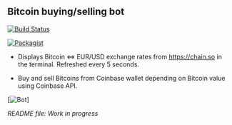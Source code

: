 ## Bitcoin buying/selling bot


[![Build Status](https://travis-ci.org/SamThomas/BlockchainApp.svg?branch=master)](https://travis-ci.org/SamThomas/BlockchainApp)

[![Packagist](https://img.shields.io/packagist/l/doctrine/orm.svg?maxAge=2592000?style=plastic)]()

- Displays Bitcoin <=> EUR/USD exchange rates from https://chain.so in the terminal.
Refreshed every 5 seconds.

- Buy and sell Bitcoins from Coinbase wallet depending on Bitcoin value using Coinbase API.

[![Bot](https://toolbox.brightspotcdn.com/61/37/0e2d13a540da9240b6e50fada7f9/bitcoin-robots.png)]

_README file: Work in progress_